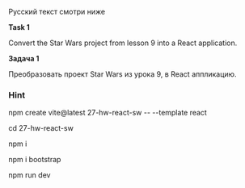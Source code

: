 Русский текст смотри ниже

**Task 1**

Convert the Star Wars project from lesson 9 into a React application.

**Задача 1**

Преобразовать проект Star Wars из урока 9, в React аппликацию.


### Hint

npm create vite@latest 27-hw-react-sw -- --template react

cd 27-hw-react-sw

npm i

npm i bootstrap

npm run dev